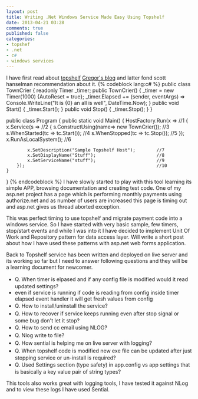 ```yaml
---
layout: post
title: Writing .Net Windows Service Made Easy Using Topshelf
date: 2013-04-21 03:28
comments: true
published: false
categories:
- topshef
- .net
- c#
- windows services
---
```

I have first read about <a href="http://topshelf-project.com/">topshelf</a> <a href="http://gregorsuttie.com/2012/08/20/what-i-learned-last-week-13th-august-17th-august/">Gregor's blog</a> and latter fond scott hanselman recommendation about it.
{% codeblock lang:c# %}
public class TownCrier
{
    readonly Timer _timer;
    public TownCrier()
    {
        _timer = new Timer(1000) {AutoReset = true};
        _timer.Elapsed += (sender, eventArgs) =&gt; Console.WriteLine("It is {0} an all is well", DateTime.Now);
    }
    public void Start() { _timer.Start(); }
    public void Stop() { _timer.Stop(); }
}

public class Program
{
    public static void Main()
    {
        HostFactory.Run(x =&gt;                                 //1
        {
            x.Service(s =&gt;                        //2
            {
               s.ConstructUsing(name=&gt; new TownCrier());     //3
               s.WhenStarted(tc =&gt; tc.Start());              //4
               s.WhenStopped(tc =&gt; tc.Stop());               //5
            });
            x.RunAsLocalSystem();                            //6

            x.SetDescription("Sample Topshelf Host");        //7
            x.SetDisplayName("Stuff");                       //8
            x.SetServiceName("stuff");                       //9
        });                                                  //10
    }
}
{% endcodeblock %}
I have slowly started to play with this tool learning its simple APP, browsing documentation and creating test code. One of my asp.net project has a page which is performing monthly payments using authorize.net and as number of users are increased this page is timing out and asp.net gives us thread aborted exception.

This was perfect timing to use topshelf and migrate payment code into a windows service. So I have started with very basic sample, few timers, stop/start events and while I was into it I have decided to implement Unit Of Work and Repository pattern for data access layer. Will write a short post about how I have used these patterns with asp.net web forms application.

Back to Topshelf service has been written and deployed on live server and its working so far but I need to answer following questions and they will be a learning document for newcomer.
<ul>
	<li><span style="line-height: 21px;">Q. When timer is elpased and if any config file is modified would it read updated settings?</span></li>
	<li>even if service is running if code is reading from config inside timer elapsed event handler it will get fresh values from config</li>
	<li><span style="line-height: 21px;">Q. How to install/uninstall the service?</span></li>
	<li><span style="line-height: 21px;">Q. How to recover if service keeps running even after stop signal or some bug don't let it stop?</span></li>
	<li><span style="line-height: 21px;">Q. How to send cc email using NLOG?</span></li>
	<li><span style="line-height: 21px;">Q. Nlog write to file?</span></li>
	<li><span style="line-height: 21px;">Q. How sential is helping me on live server with logging?</span></li>
	<li><span style="line-height: 21px;">Q. When topshelf code is modified new exe file can be updated after just stopping service or un-install is required?</span></li>
	<li><span style="line-height: 21px;">Q. Used Settings section (type safety) in app.config vs app settings that is basically a key value pair of string types?</span></li>
</ul>

This tools also works great with logging tools, I have tested it against NLog and to view these logs I have used Sential.
